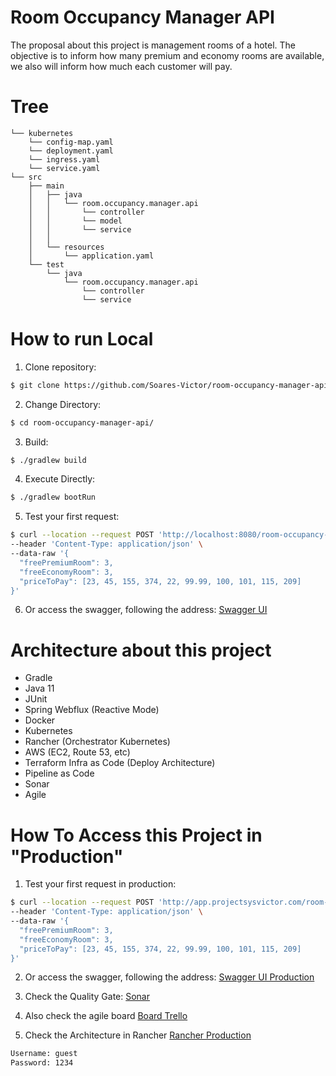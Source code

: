 # Room Occupancy Manager API
The proposal about this project is management rooms of a hotel. 
The objective is to inform how many premium and economy rooms are available, we also will inform
how much each customer will pay.

# Tree
```text
└── kubernetes
    └── config-map.yaml
    └── deployment.yaml
    └── ingress.yaml
    └── service.yaml
└── src
    ├── main
    │   ├── java
    │   │   └── room.occupancy.manager.api
    │   │       └── controller
    │   │       └── model
    │   │       └── service
    │   │
    │   └── resources
    │       └── application.yaml
    └── test
        └── java
            └── room.occupancy.manager.api
                └── controller
                └── service
```

# How to run Local
1. Clone repository:
```sh
$ git clone https://github.com/Soares-Victor/room-occupancy-manager-api.git
```

2. Change Directory:
```sh
$ cd room-occupancy-manager-api/
```

3. Build:
```sh
$ ./gradlew build
```

4. Execute Directly:
```sh
$ ./gradlew bootRun
``` 

5. Test your first request:
```sh
$ curl --location --request POST 'http://localhost:8080/room-occupancy-manager-api/reservation' \
--header 'Content-Type: application/json' \
--data-raw '{
  "freePremiumRoom": 3,
  "freeEconomyRoom": 3,
  "priceToPay": [23, 45, 155, 374, 22, 99.99, 100, 101, 115, 209]
}'
``` 

6. Or access the swagger, following the address: [Swagger UI](http://localhost:8080/room-occupancy-manager-api/swagger-ui.html)

# Architecture about this project
* Gradle
* Java 11
* JUnit
* Spring Webflux (Reactive Mode)
* Docker
* Kubernetes
* Rancher (Orchestrator Kubernetes)
* AWS (EC2, Route 53, etc)
* Terraform Infra as Code (Deploy Architecture)
* Pipeline as Code
* Sonar
* Agile

# How To Access this Project in "Production"

1. Test your first request in production:
```sh
$ curl --location --request POST 'http://app.projectsysvictor.com/room-occupancy-manager-api/reservation' \
--header 'Content-Type: application/json' \
--data-raw '{
  "freePremiumRoom": 3,
  "freeEconomyRoom": 3,
  "priceToPay": [23, 45, 155, 374, 22, 99.99, 100, 101, 115, 209]
}'
``` 

2. Or access the swagger, following the address:
[Swagger UI Production](http://app.projectsysvictor.com/room-occupancy-manager-api/swagger-ui.html)

   
3. Check the Quality Gate: 
[Sonar](http://sonar.projectsysvictor.com/dashboard?branch=main&id=Soares-Victor-room-occupancy-manager-api)


4. Also check the agile board [Board Trello](https://trello.com/b/taTfFRZa)


5. Check the Architecture in Rancher [Rancher Production](https://rancher-stg.projectsysvictor.com/login)
```sh
Username: guest
Password: 1234
``` 